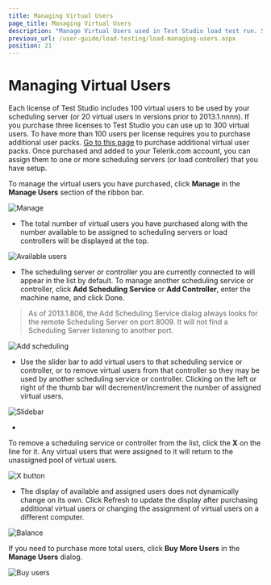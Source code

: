```yaml
---
title: Managing Virtual Users
page_title: Managing Virtual Users
description: "Manage Virtual Users used in Test Studio load test run. Set virtual users to be used in load test run in Test Studiio"
previous_url: /user-guide/load-testing/load-managing-users.aspx
position: 21
---
```

# Managing Virtual Users

Each license of Test Studio includes 100 virtual users to be used by your scheduling server (or 20 virtual users in versions prior to 2013.1.nnnn). If you purchase three licenses to Test Studio you can use up to 300 virtual users. To have more than 100 users per license requires you to purchase additional user packs. <a href="http://www.telerik.com/purchase/teststudio" target="_blank">Go to this page</a> to purchase additional virtual user packs. Once purchased and added to your Telerik.com account, you can assign them to one or more scheduling servers (or load controller) that you have setup.

To manage the virtual users you have purchased, click **Manage** in the **Manage Users** section of the ribbon bar.

![Manage][1]

- The total number of virtual users you have purchased along with the number available to be assigned to scheduling servers or load controllers will be displayed at the top.

![Available users][2]

- The scheduling server or controller you are currently connected to will appear in the list by default. To manage another scheduling service or controller, click **Add Scheduling Service** or **Add Controller**, enter the machine name, and click Done.

> As of 2013.1.806, the Add Scheduling Service dialog always looks for the remote Scheduling Server on port 8009. It will not find a Scheduling Server listening to another port.

![Add scheduling][3]

- Use the slider bar to add virtual users to that scheduling service or controller, or to remove virtual users from that controller so they may be used by another scheduling service or controller. Clicking on the left or right of the thumb bar will decrement/increment the number of assigned virtual users.

![Slidebar][4]

- 
 To remove a scheduling service or controller from the list, click the **X** on the line for it. Any virtual users that were assigned to it will return to the unassigned pool of virtual users.

![X button][5]

- The display of available and assigned users does not dynamically change on its own. Click Refresh to update the display after purchasing additional virtual users or changing the assignment of virtual users on a different computer.

![Balance][6]

If you need to purchase more total users, click **Buy More Users** in the **Manage Users** dialog. 

![Buy users][7]

[1]: /img/features/testing-types/load-testing/managing-vu/fig1.png
[2]: /img/features/testing-types/load-testing/managing-vu/fig2.png
[3]: /img/features/testing-types/load-testing/managing-vu/fig3.png
[4]: /img/features/testing-types/load-testing/managing-vu/fig4.png
[5]: /img/features/testing-types/load-testing/managing-vu/fig5.png
[6]: /img/features/testing-types/load-testing/managing-vu/fig6.png
[7]: /img/features/testing-types/load-testing/managing-vu/fig7.png


